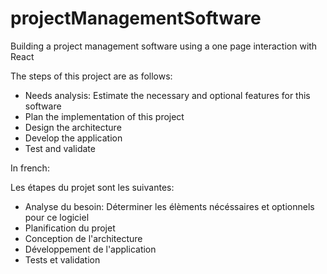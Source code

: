# projectManagementSoftware

Building a project management software using a one page interaction with React


The steps of this project are as follows:

- Needs analysis: Estimate the necessary and optional features for this software
- Plan the implementation of this project
- Design the architecture
- Develop the application
- Test and validate

In french:

Les étapes du projet sont les suivantes:
- Analyse du besoin: Déterminer les élèments nécéssaires et optionnels pour ce logiciel
- Planification du projet
- Conception de l'architecture
- Développement de l'application
- Tests et validation

